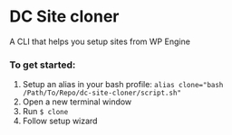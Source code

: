 # DC Site cloner

A CLI that helps you setup sites from WP Engine

### To get started:
1. Setup an alias in your bash profile:
`alias clone="bash /Path/To/Repo/dc-site-cloner/script.sh"`
2. Open a new terminal window
3. Run `$ clone`
4. Follow setup wizard
